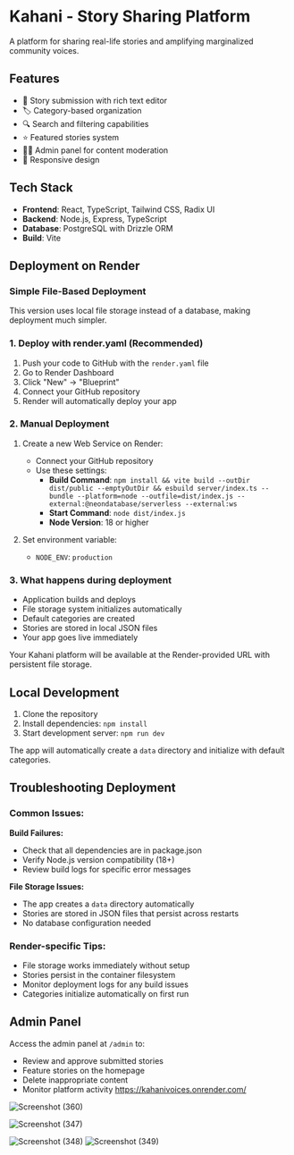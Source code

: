 # Kahani - Story Sharing Platform

A platform for sharing real-life stories and amplifying marginalized community voices.

## Features

- 📖 Story submission with rich text editor
- 🏷️ Category-based organization
- 🔍 Search and filtering capabilities
- ⭐ Featured stories system
- 👨‍💼 Admin panel for content moderation
- 📱 Responsive design

## Tech Stack

- **Frontend**: React, TypeScript, Tailwind CSS, Radix UI
- **Backend**: Node.js, Express, TypeScript
- **Database**: PostgreSQL with Drizzle ORM
- **Build**: Vite

## Deployment on Render

### Simple File-Based Deployment

This version uses local file storage instead of a database, making deployment much simpler.

### 1. Deploy with render.yaml (Recommended)

1. Push your code to GitHub with the `render.yaml` file
2. Go to Render Dashboard
3. Click "New" → "Blueprint"
4. Connect your GitHub repository
5. Render will automatically deploy your app

### 2. Manual Deployment

1. Create a new Web Service on Render:
   - Connect your GitHub repository
   - Use these settings:
     - **Build Command**: `npm install && vite build --outDir dist/public --emptyOutDir && esbuild server/index.ts --bundle --platform=node --outfile=dist/index.js --external:@neondatabase/serverless --external:ws`
     - **Start Command**: `node dist/index.js`
     - **Node Version**: 18 or higher

2. Set environment variable:
   - `NODE_ENV`: `production`

### 3. What happens during deployment

- Application builds and deploys
- File storage system initializes automatically
- Default categories are created
- Stories are stored in local JSON files
- Your app goes live immediately

Your Kahani platform will be available at the Render-provided URL with persistent file storage.

## Local Development

1. Clone the repository
2. Install dependencies: `npm install`
3. Start development server: `npm run dev`

The app will automatically create a `data` directory and initialize with default categories.

## Troubleshooting Deployment

### Common Issues:

**Build Failures:**
- Check that all dependencies are in package.json
- Verify Node.js version compatibility (18+)
- Review build logs for specific error messages

**File Storage Issues:**
- The app creates a `data` directory automatically
- Stories are stored in JSON files that persist across restarts
- No database configuration needed

### Render-specific Tips:
- File storage works immediately without setup
- Stories persist in the container filesystem
- Monitor deployment logs for any build issues
- Categories initialize automatically on first run

## Admin Panel

Access the admin panel at `/admin` to:
- Review and approve submitted stories
- Feature stories on the homepage
- Delete inappropriate content
- Monitor platform activity
https://kahanivoices.onrender.com/

![Screenshot (360)](https://github.com/user-attachments/assets/2689efa9-937b-45dc-9b56-bee2e456ebf3)

![Screenshot (347)](https://github.com/user-attachments/assets/83aa5437-f3cf-4110-a946-adc09d231bb9)

![Screenshot (348)](https://github.com/user-attachments/assets/4508981c-ebd3-4c98-b027-c692bedbcd86)
![Screenshot (349)](https://github.com/user-attachments/assets/22c74dc5-0c55-4e99-8edd-1702e128122d)
